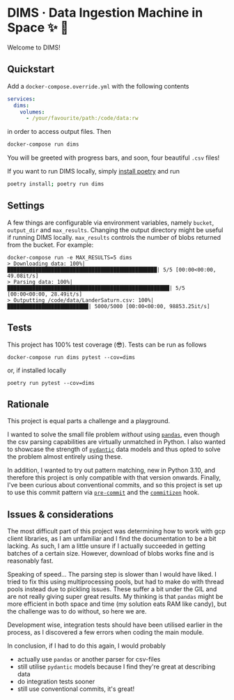 # DIMS · Data Ingestion Machine in Space ✨ 🚀

Welcome to DIMS!

## Quickstart
Add a `docker-compose.override.yml` with the following contents

```yml
services:
  dims:
    volumes:
      - /your/favourite/path:/code/data:rw
```
in order to access output files. Then

```bash
docker-compose run dims
```

You will be greeted with progress bars, and soon, four beautiful `.csv` files!

If you want to run DIMS locally, simply [install poetry](https://python-poetry.org/) and run

```bash
poetry install; poetry run dims
```

## Settings
A few things are configurable via environment variables, namely `bucket`, `output_dir` and `max_results`.
Changing the output directory might be useful if running DIMS locally. `max_results` controls the number of blobs returned from the bucket. For example:

```fish
docker-compose run -e MAX_RESULTS=5 dims
> Downloading data: 100%|████████████████████████████████████████████████| 5/5 [00:00<00:00, 49.08it/s]
> Parsing data: 100%|████████████████████████████████████████████████████| 5/5 [00:00<00:00, 28.49it/s]
> Outputting /code/data/LanderSaturn.csv: 100%|██████████████████████████| 5000/5000 [00:00<00:00, 98853.25it/s]
```

## Tests
This project has 100% test coverage (:sunglasses:). Tests can be run as follows

```
docker-compose run dims pytest --cov=dims
```

or, if installed locally

```
poetry run pytest --cov=dims
```

## Rationale
This project is equal parts a challenge and a playground.

I wanted to solve the small file problem _without_ using [`pandas`](https://pandas.pydata.org/), even though the csv parsing capabilities are virtually unmatched in Python. I also wanted to showcase the strength of [`pydantic`](https://pydantic-docs.helpmanual.io/) data models and thus opted to solve the problem almost entirely using these.

In addition, I wanted to try out pattern matching, new in Python 3.10, and therefore this project is only compatible with that version onwards.
Finally, I've been curious about conventional commits, and so this project is set up to use this commit pattern via [`pre-commit`](https://pre-commit.com/) and the [`commitizen`](https://commitizen-tools.github.io/commitizen/) hook.

## Issues & considerations

The most difficult part of this project was determining how to work with gcp client libraries, as I am unfamiliar and I find the documentation to be a bit lacking. As such, I am a little unsure if I actually succeeded in getting batches of a certain size. However, download of blobs works fine and is reasonably fast.

Speaking of speed... The parsing step is slower than I would have liked. I tried to fix this using multiprocessing pools, but had to make do with thread pools instead due to pickling issues. These suffer a bit under the GIL and are not really giving super great results. My thinking is that `pandas` might be more efficient in both space and time (my solution eats RAM like candy), but the challenge was to do without, so here we are.

Development wise, integration tests should have been utilised earlier in the process, as I discovered a few errors when coding the main module.

In conclusion, if I had to do this again, I would probably

- actually use `pandas` or another parser for csv-files
- still utilise `pydantic` models because I find they're great at describing data
- do integration tests sooner
- still use conventional commits, it's great!
